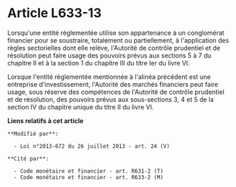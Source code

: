 # Article L633-13

Lorsqu'une entité réglementée utilise son appartenance à un conglomérat financier pour se soustraire, totalement ou
partiellement, à l'application des règles sectorielles dont elle relève, l'Autorité de contrôle prudentiel et de résolution
peut faire usage des pouvoirs prévus aux sections 5 à 7 du chapitre II et à la section 1 du chapitre III du titre Ier du
livre VI. 

Lorsque l'entité réglementée mentionnée à l'alinéa précédent est une entreprise d'investissement, l'Autorité des marchés
financiers peut faire usage, sous réserve des compétences de l'Autorité de contrôle prudentiel et de résolution, des pouvoirs
prévus aux sous-sections 3, 4 et 5 de la section IV du chapitre unique du titre II du livre VI.

**Liens relatifs à cet article**

	**Modifié par**:

	  - Loi n°2013-672 du 26 juillet 2013 - art. 24 (V)

	**Cité par**:

	  - Code monétaire et financier - art. R631-2 (T)
	  - Code monétaire et financier - art. R633-2 (M)
